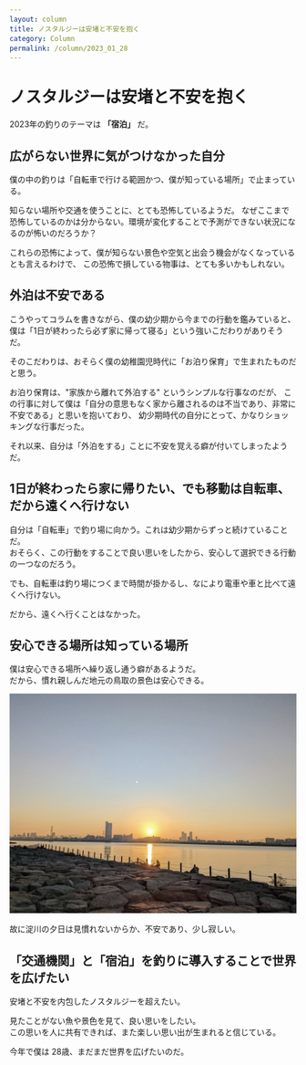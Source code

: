 ```yaml
---
layout: column
title: ノスタルジーは安堵と不安を抱く
category: Column
permalink: /column/2023_01_28
---
```


# ノスタルジーは安堵と不安を抱く

2023年の釣りのテーマは **「宿泊」** だ。

## 広がらない世界に気がつけなかった自分

僕の中の釣りは「自転車で行ける範囲かつ、僕が知っている場所」で止まっている。 

知らない場所や交通を使うことに、とても恐怖しているようだ。
なぜここまで恐怖しているのかは分からない。環境が変化することで予測ができない状況になるのが怖いのだろうか？

これらの恐怖によって、僕が知らない景色や空気と出会う機会がなくなっているとも言えるわけで、
この恐怖で損している物事は、とても多いかもしれない。

## 外泊は不安である

こうやってコラムを書きながら、僕の幼少期から今までの行動を鑑みていると、僕は「1日が終わったら必ず家に帰って寝る」という強いこだわりがありそうだ。

そのこだわりは、おそらく僕の幼稚園児時代に「お泊り保育」で生まれたものだと思う。

お泊り保育は、"家族から離れて外泊する" というシンプルな行事なのだが、
この行事に対して僕は「自分の意思もなく家から離されるのは不当であり、非常に不安である」と思いを抱いており、
幼少期時代の自分にとって、かなりショッキングな行事だった。

それ以来、自分は「外泊をする」ことに不安を覚える癖が付いてしまったようだ。

## 1日が終わったら家に帰りたい、でも移動は自転車、だから遠くへ行けない

自分は「自転車」で釣り場に向かう。これは幼少期からずっと続けていることだ。  
おそらく、この行動をすることで良い思いをしたから、安心して選択できる行動の一つなのだろう。

でも、自転車は釣り場につくまで時間が掛かるし、なにより電車や車と比べて遠くへ行けない。

だから、遠くへ行くことはなかった。

## 安心できる場所は知っている場所

僕は安心できる場所へ繰り返し通う癖があるようだ。  
だから、慣れ親しんだ地元の鳥取の景色は安心できる。

<img src="/images/picture/yuuhi_2023-01-28_20_06.png" class="w-50">
<br>
  
故に淀川の夕日は見慣れないからか、不安であり、少し寂しい。

## 「交通機関」と「宿泊」を釣りに導入することで世界を広げたい

安堵と不安を内包したノスタルジーを超えたい。    

見たことがない魚や景色を見て、良い思いをしたい。   
この思いを人に共有できれば、また楽しい思い出が生まれると信じている。

今年で僕は 28歳、まだまだ世界を広げたいのだ。





